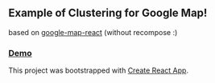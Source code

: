 
## Example of Clustering for Google Map!

based on [google-map-react](https://github.com/istarkov/google-map-react) (without recompose :)

### [Demo](https://tim152.github.io/clustering-google-map-react/)

This project was bootstrapped with [Create React App](https://github.com/facebookincubator/create-react-app).
